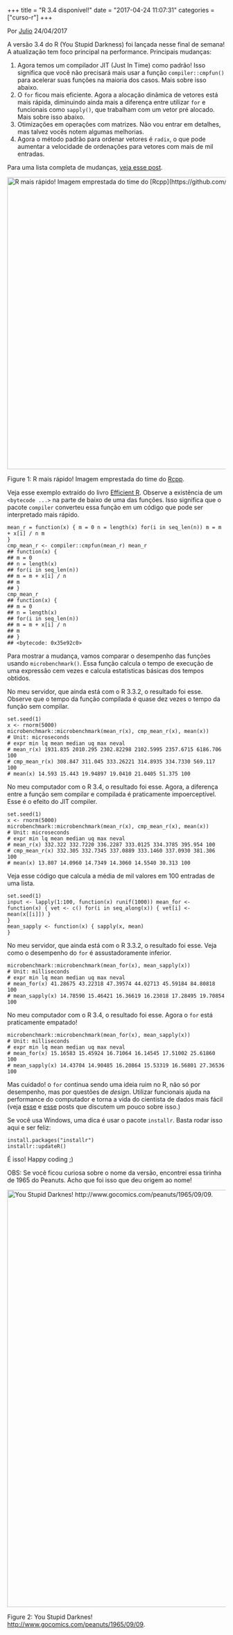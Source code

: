 +++
title = "R 3.4 disponível!"
date = "2017-04-24 11:07:31"
categories = ["curso-r"]
+++

<p class="text-muted text-uppercase mb-small text-right">
Por <a href="http://curso-r.com/author/julio">Julio</a> 24/04/2017
</p>
<p>
A versão 3.4 do R (You Stupid Darkness) foi lançada nesse final de
semana! A atualização tem foco principal na performance. Principais
mudanças:
</p>
<ol>
<li>
Agora temos um compilador JIT (Just In Time) como padrão! Isso significa
que você não precisará mais usar a função
<code>compiler::cmpfun()</code> para acelerar suas funções na maioria
dos casos. Mais sobre isso abaixo.
</li>
<li>
O <code>for</code> ficou mais eficiente. Agora a alocação dinâmica de
vetores está mais rápida, diminuindo ainda mais a diferença entre
utilizar <code>for</code> e funcionais como <code>sapply()</code>, que
trabalham com um vetor pré alocado. Mais sobre isso abaixo.
</li>
<li>
Otimizações em operações com matrizes. Não vou entrar em detalhes, mas
talvez vocês notem algumas melhorias.
</li>
<li>
Agora o método padrão para ordenar vetores é <code>radix</code>, o que
pode aumentar a velocidade de ordenações para vetores com mais de mil
entradas.
</li>
</ol>
<p>
Para uma lista completa de mudanças,
<a href="https://www.r-bloggers.com/r-3-4-0-is-released-with-new-speed-upgrades-and-bug-fixes/">veja
esse post</a>.
</p>
<span id="fig:unnamed-chunk-2"></span>
<img src="http://curso-r.com/blog/2017-04-24-r34_files/figure-html/unnamed-chunk-2-1.png" alt="R mais r&#xE1;pido! Imagem emprestada do time do [Rcpp](https://github.com/RcppCore)." width="672">
<p class="caption">
Figure 1: R mais rápido! Imagem emprestada do time do
<a href="https://github.com/RcppCore">Rcpp</a>.
</p>

<p>
Veja esse exemplo extraído do livro
<a href="https://csgillespie.github.io/efficientR/programming.html">Efficient
R</a>. Observe a existência de um <code>&lt;bytecode ...&gt;</code> na
parte de baixo de uma das funções. Isso significa que o pacote
<code>compiler</code> converteu essa função em um código que pode ser
interpretado mais rápido.
</p>
<pre class="r"><code>mean_r = function(x) { m = 0 n = length(x) for(i in seq_len(n)) m = m + x[i] / n m
}
cmp_mean_r &lt;- compiler::cmpfun(mean_r) mean_r
## function(x) {
## m = 0
## n = length(x)
## for(i in seq_len(n))
## m = m + x[i] / n
## m
## }
cmp_mean_r
## function(x) {
## m = 0
## n = length(x)
## for(i in seq_len(n))
## m = m + x[i] / n
## m
## }
## &lt;bytecode: 0x35e92c0&gt;</code></pre>
<p>
Para mostrar a mudança, vamos comparar o desempenho das funções usando
<code>microbenchmark()</code>. Essa função calcula o tempo de execução
de uma expressão cem vezes e calcula estatísticas básicas dos tempos
obtidos.
</p>
<p>
No meu servidor, que ainda está com o R 3.3.2, o resultado foi esse.
Observe que o tempo da função compilada é quase dez vezes o tempo da
função sem compilar.
</p>
<pre class="r"><code>set.seed(1)
x &lt;- rnorm(5000)
microbenchmark::microbenchmark(mean_r(x), cmp_mean_r(x), mean(x))
# Unit: microseconds
# expr min lq mean median uq max neval
# mean_r(x) 1931.835 2010.295 2302.82298 2102.5995 2357.6715 6186.706 100
# cmp_mean_r(x) 308.847 311.045 333.26221 314.8935 334.7330 569.117 100
# mean(x) 14.593 15.443 19.94897 19.0410 21.0405 51.375 100</code></pre>
<p>
No meu computador com o R 3.4, o resultado foi esse. Agora, a diferença
entre a função sem compilar e compilada é praticamente impoerceptível.
Esse é o efeito do JIT compiler.
</p>
<pre class="r"><code>set.seed(1)
x &lt;- rnorm(5000)
microbenchmark::microbenchmark(mean_r(x), cmp_mean_r(x), mean(x))
# Unit: microseconds
# expr min lq mean median uq max neval
# mean_r(x) 332.322 332.7220 336.2287 333.0125 334.3785 395.954 100
# cmp_mean_r(x) 332.305 332.7345 337.0889 333.1460 337.0930 381.306 100
# mean(x) 13.807 14.0960 14.7349 14.3060 14.5540 30.313 100</code></pre>

<p>
Veja esse código que calcula a média de mil valores em 100 entradas de
uma lista.
</p>
<pre class="r"><code>set.seed(1)
input &lt;- lapply(1:100, function(x) runif(1000)) mean_for &lt;- function(x) { vet &lt;- c() for(i in seq_along(x)) { vet[i] &lt;- mean(x[[i]]) }
}
mean_sapply &lt;- function(x) { sapply(x, mean)
}</code></pre>
<p>
No meu servidor, que ainda está com o R 3.3.2, o resultado foi esse.
Veja como o desempenho do <code>for</code> é assustadoramente inferior.
</p>
<pre class="r"><code>microbenchmark::microbenchmark(mean_for(x), mean_sapply(x))
# Unit: milliseconds
# expr min lq mean median uq max neval
# mean_for(x) 41.28675 43.22318 47.39574 44.02713 45.59184 84.80818 100
# mean_sapply(x) 14.78590 15.46421 16.36619 16.23018 17.28495 19.70854 100</code></pre>
<p>
No meu computador com o R 3.4, o resultado foi esse. Agora o
<code>for</code> está praticamente empatado!
</p>
<pre class="r"><code>microbenchmark::microbenchmark(mean_for(x), mean_sapply(x))
# Unit: milliseconds
# expr min lq mean median uq max neval
# mean_for(x) 15.16583 15.45924 16.71064 16.14545 17.51002 25.61860 100
# mean_sapply(x) 14.43704 14.90485 16.20864 15.53319 16.56801 27.36536 100 </code></pre>
<p>
Mas cuidado! o <code>for</code> continua sendo uma ideia ruim no R, não
só por desempenho, mas por questões de <em>design</em>. Utilizar
funcionais ajuda na performance do computador e torna a vida do
cientista de dados mais fácil (veja
<a href="http://curso-r.com/blog/2017/04/10/2017-04-08-progress/">esse</a>
e
<a href="http://curso-r.com/blog/2017/03/19/2017-03-14-parallel/">esse</a>
posts que discutem um pouco sobre isso.)
</p>
<p>
Se você usa Windows, uma dica é usar o pacote <code>installr</code>.
Basta rodar isso aqui e ser feliz:
</p>
<pre class="r"><code>install.packages(&quot;installr&quot;)
installr::updateR()</code></pre>
<p>
É isso! Happy coding ;)
</p>
<p>
OBS: Se você ficou curiosa sobre o nome da versão, encontrei essa
tirinha de 1965 do Peanuts. Acho que foi isso que deu origem ao nome!
</p>
<span id="fig:unnamed-chunk-10"></span>
<img src="http://curso-r.com/blog/2017-04-24-r34_files/figure-html/unnamed-chunk-10-1.png" alt="You Stupid Darknes! http://www.gocomics.com/peanuts/1965/09/09." width="960">
<p class="caption">
Figure 2: You Stupid Darknes!
<a href="http://www.gocomics.com/peanuts/1965/09/09" class="uri">http://www.gocomics.com/peanuts/1965/09/09</a>.
</p>

